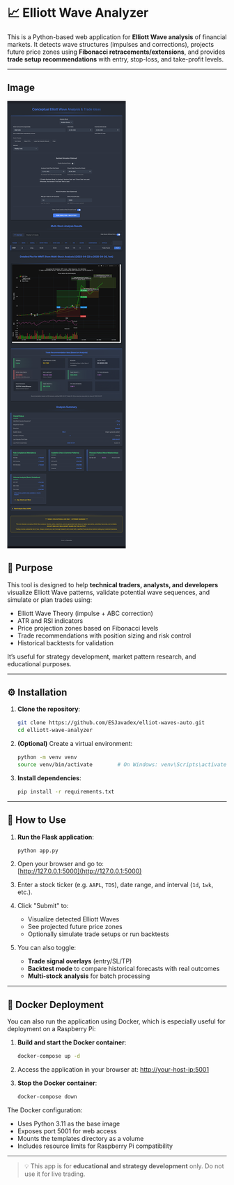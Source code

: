 # 📈 Elliott Wave Analyzer

This is a Python-based web application for **Elliott Wave analysis** of financial markets. It detects wave structures (impulses and corrections), projects future price zones using **Fibonacci retracements/extensions**, and provides **trade setup recommendations** with entry, stop-loss, and take-profit levels.

---

## Image

![App preview](app.png)

## 🎯 Purpose

This tool is designed to help **technical traders, analysts, and developers** visualize Elliott Wave patterns, validate potential wave sequences, and simulate or plan trades using:
- Elliott Wave Theory (impulse + ABC correction)
- ATR and RSI indicators
- Price projection zones based on Fibonacci levels
- Trade recommendations with position sizing and risk control
- Historical backtests for validation

It’s useful for strategy development, market pattern research, and educational purposes.

---

## ⚙️ Installation

1. **Clone the repository**:
   ```bash
   git clone https://github.com/ESJavadex/elliot-waves-auto.git
   cd elliott-wave-analyzer
   ```

2. **(Optional)** Create a virtual environment:
   ```bash
   python -m venv venv
   source venv/bin/activate        # On Windows: venv\Scripts\activate
   ```

3. **Install dependencies**:
   ```bash
   pip install -r requirements.txt
   ```

---

## 🚀 How to Use

1. **Run the Flask application**:
   ```bash
   python app.py
   ```

2. Open your browser and go to:  
   [http://127.0.0.1:5000](http://127.0.0.1:5000)

3. Enter a stock ticker (e.g. `AAPL`, `TDS`), date range, and interval (`1d`, `1wk`, etc.).

4. Click "Submit" to:
   - Visualize detected Elliott Waves
   - See projected future price zones
   - Optionally simulate trade setups or run backtests

5. You can also toggle:
   - **Trade signal overlays** (entry/SL/TP)
   - **Backtest mode** to compare historical forecasts with real outcomes
   - **Multi-stock analysis** for batch processing

---

## 🐳 Docker Deployment

You can also run the application using Docker, which is especially useful for deployment on a Raspberry Pi:

1. **Build and start the Docker container**:
   ```bash
   docker-compose up -d
   ```

2. Access the application in your browser at:
   [http://your-host-ip:5001](http://your-host-ip:5001)

3. **Stop the Docker container**:
   ```bash
   docker-compose down
   ```

The Docker configuration:
- Uses Python 3.11 as the base image
- Exposes port 5001 for web access
- Mounts the templates directory as a volume
- Includes resource limits for Raspberry Pi compatibility

---

> 💡 This app is for **educational and strategy development** only. Do not use it for live trading.